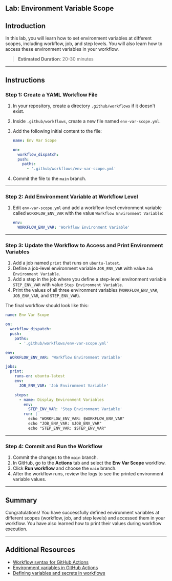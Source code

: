## Lab: Environment Variable Scope

## Introduction

In this lab, you will learn how to set environment variables at different scopes, including workflow, job, and step levels. You will also learn how to access these environment variables in your workflow.

> **Estimated Duration**: 20-30 minutes

---

## Instructions

### Step 1: Create a YAML Workflow File

1. In your repository, create a directory `.github/workflows` if it doesn't exist.

2. Inside `.github/workflows`, create a new file named `env-var-scope.yml`.

3. Add the following initial content to the file:

   ```yaml
   name: Env Var Scope

   on:
     workflow_dispatch:
     push:
       paths:
         - '.github/workflows/env-var-scope.yml'
   ```

4. Commit the file to the `main` branch.

---

### Step 2: Add Environment Variable at Workflow Level

1. Edit `env-var-scope.yml` and add a workflow-level environment variable called `WORKFLOW_ENV_VAR` with the value `Workflow Environment Variable`:

   ```yaml
   env:
     WORKFLOW_ENV_VAR: 'Workflow Environment Variable'
   ```

---

### Step 3: Update the Workflow to Access and Print Environment Variables

1. Add a job named `print` that runs on `ubuntu-latest`.
2. Define a job-level environment variable `JOB_ENV_VAR` with value `Job Environment Variable`.
3. Add a step in the job where you define a step-level environment variable `STEP_ENV_VAR` with value `Step Environment Variable`.
4. Print the values of all three environment variables (`WORKFLOW_ENV_VAR`, `JOB_ENV_VAR`, and `STEP_ENV_VAR`).

The final workflow should look like this:

```yaml
name: Env Var Scope

on:
  workflow_dispatch:
  push:
    paths:
      - '.github/workflows/env-var-scope.yml'

env:
  WORKFLOW_ENV_VAR: 'Workflow Environment Variable'

jobs:
  print:
    runs-on: ubuntu-latest
    env:
      JOB_ENV_VAR: 'Job Environment Variable'

    steps:
      - name: Display Environment Variables
        env:
          STEP_ENV_VAR: 'Step Environment Variable'
        run: |
          echo "WORKFLOW_ENV_VAR: $WORKFLOW_ENV_VAR"
          echo "JOB_ENV_VAR: $JOB_ENV_VAR"
          echo "STEP_ENV_VAR: $STEP_ENV_VAR"
```

---

### Step 4: Commit and Run the Workflow

1. Commit the changes to the `main` branch.
2. In GitHub, go to the **Actions** tab and select the **Env Var Scope** workflow.
3. Click **Run workflow** and choose the `main` branch.
4. After the workflow runs, review the logs to see the printed environment variable values.

---

## Summary

Congratulations! You have successfully defined environment variables at different scopes (workflow, job, and step levels) and accessed them in your workflow. You have also learned how to print their values during workflow execution.

---

## Additional Resources

- [Workflow syntax for GitHub Actions](https://docs.github.com/en/actions/using-workflows/workflow-syntax-for-github-actions)
- [Environment variables in GitHub Actions](https://docs.github.com/en/actions/learn-github-actions/environment-variables)
- [Defining variables and secrets in workflows](https://docs.github.com/en/actions/security-guides/encrypted-secrets)
